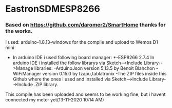# EastronSDMESP8266

### Based on https://github.com/daromer2/SmartHome thanks for the works.

I used: arduino-1.8.13-windows for the compile and upload to Wemos D1 mini
* In arduino IDE i used following board manager: 
*-ESP8266 2.7.4
In arduino IDE i installed the follow librarys via Sketch-->Include Library-->Manage libraries:
-ArduinoJson version 5.13.5 by Benoit Blanchon
-WiFiManager version 0.15.0 by tzapu,tablatronix
-The ZIP files inside this Github where the ones i used and installed via Sketch-->Include Library-->Include .ZIP library.

This compile has been uploaded and seems to be working fine, but i havent connected my meter yet(13-11-2020 10:14 AM)
